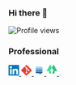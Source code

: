 ### Hi there 👋

![Profile views](https://gpvc.arturio.dev/handsomecoder)

### Professional

<a href="https://www.linkedin.com/in/handsomecoder">
    <img src="assets/icons/linkedin.svg" alt="LinkedIn" width="21px"/>
</a>
<a href="https://github.com/HandsomeCoder">
    <img src="assets/icons/git.svg" alt="LinkedIn" width="21px"/>
</a>
<a href="https://stackexchange.com/users/8561300/handsomecoder?tab=accounts">
    <img src="assets/icons/stackexchange.svg" alt="LinkedIn" width="21px"/>
</a>
<a href="https://linktr.ee/handsomecoder">
    <img src="assets/icons/linktree.svg" alt="LinkedIn" width="21px"/>
</a>
<a href="https://g.dev/hm_shah">
    <img src="assets/icons/gdg.svg" alt="LinkedIn" width="21px"/>
</a>

